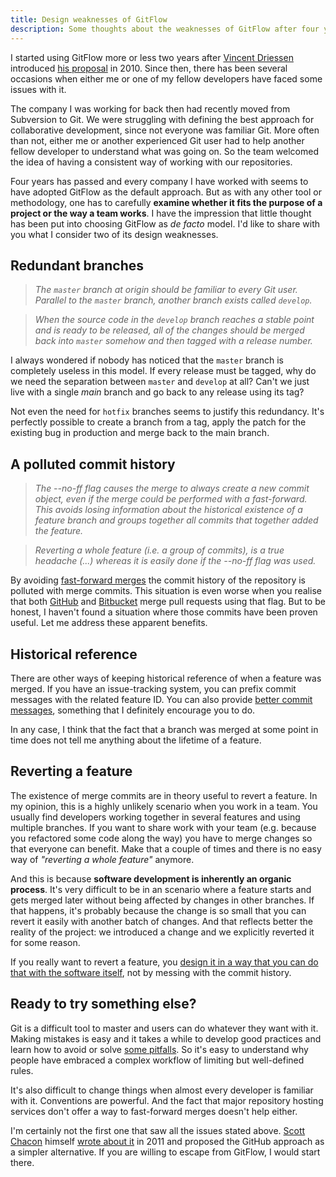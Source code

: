 ```yaml
---
title: Design weaknesses of GitFlow
description: Some thoughts about the weaknesses of GitFlow after four years using it
---
```

I started using GitFlow more or less two years after [Vincent Driessen](https://twitter.com/nvie) introduced [his proposal](http://nvie.com/posts/a-successful-git-branching-model/) in 2010. Since then, there has been several occasions when either me or one of my fellow developers have faced some issues with it.

<!--more-->

The company I was working for back then had recently moved from Subversion to Git. We were struggling with defining the best approach for collaborative development, since not everyone was familiar Git. More often than not, either me or another experienced Git user had to help another fellow developer to understand what was going on. So the team welcomed the idea of having a consistent way of working with our repositories.

Four years has passed and every company I have worked with seems to have adopted GitFlow as the default approach. But as with any other tool or methodology, one has to carefully **examine whether it fits the purpose of a project or the way a team works**. I have the impression that little thought has been put into choosing GitFlow as *de facto* model. I'd like to share with you what I consider two of its design weaknesses.


## Redundant branches
> *The `master` branch at origin should be familiar to every Git user. Parallel to the `master` branch, another branch exists called `develop`.*

> *When the source code in the `develop` branch reaches a stable point and is ready to be released, all of the changes should be merged back into `master` somehow and then tagged with a release number.*

I always wondered if nobody has noticed that the `master` branch is completely useless in this model. If every release must be tagged, why do we need the separation between `master` and `develop` at all? Can't we just live with a single *main* branch and go back to any release using its tag?

Not even the need for `hotfix` branches seems to justify this redundancy. It's perfectly possible to create a branch from a tag, apply the patch for the existing bug in production and merge back to the main branch.


## A polluted commit history
> *The --no-ff flag causes the merge to always create a new commit object, even if the merge could be performed with a fast-forward. This avoids losing information about the historical existence of a feature branch and groups together all commits that together added the feature.*

> *Reverting a whole feature (i.e. a group of commits), is a true headache (...) whereas it is easily done if the --no-ff flag was used.*

By avoiding [fast-forward merges](http://git-scm.com/docs/git-merge#_fast_forward_merge) the commit history of the repository is polluted with merge commits. This situation is even worse when you realise that both [GitHub](https://help.github.com/articles/merging-a-pull-request/) and [Bitbucket](https://bitbucket.org/site/master/issues/6106/forced-non-fast-forward-merge-of-pull) merge pull requests using that flag. But to be honest, I haven't found a situation where those commits have been proven useful. Let me address these apparent benefits.


## Historical reference
There are other ways of keeping historical reference of when a feature was merged. If you have an issue-tracking system, you can prefix commit messages with the related feature ID. You can also provide [better commit messages](http://chris.beams.io/posts/git-commit/), something that I definitely encourage you to do.

In any case, I think that the fact that a branch was merged at some point in time does not tell me anything about the lifetime of a feature.


## Reverting a feature
The existence of merge commits are in theory useful to revert a feature. In my opinion, this is a highly unlikely scenario when you work in a team. You usually find developers working together in several features and using multiple branches. If you want to share work with your team (e.g. because you refactored some code along the way) you have to merge changes so that everyone can benefit. Make that a couple of times and there is no easy way of *"reverting a whole feature"* anymore.

And this is because **software development is inherently an organic process**. It's very difficult to be in an scenario where a feature starts and gets merged later without being affected by changes in other branches. If that happens, it's probably because the change is so small that you can revert it easily with another batch of changes. And that reflects better the reality of the project: we introduced a change and we explicitly reverted it for some reason.

If you really want to revert a feature, you [design it in a way that you can do that with the software itself](http://martinfowler.com/articles/feature-toggles.html), not by messing with the commit history.


## Ready to try something else?
Git is a difficult tool to master and users can do whatever they want with it. Making mistakes is easy and it takes a while to develop good practices and learn how to avoid or solve [some pitfalls](http://stackoverflow.com/q/9264314/592454). So it's easy to understand why people have embraced a complex workflow of limiting but well-defined rules.

It's also difficult to change things when almost every developer is familiar with it. Conventions are powerful. And the fact that major repository hosting services don't offer a way to fast-forward merges doesn't help either.

I'm certainly not the first one that saw all the issues stated above. [Scott Chacon](https://twitter.com/chacon) himself [wrote about it](http://scottchacon.com/2011/08/31/github-flow.html) in 2011 and proposed the GitHub approach as a simpler alternative. If you are willing to escape from GitFlow, I would start there.
